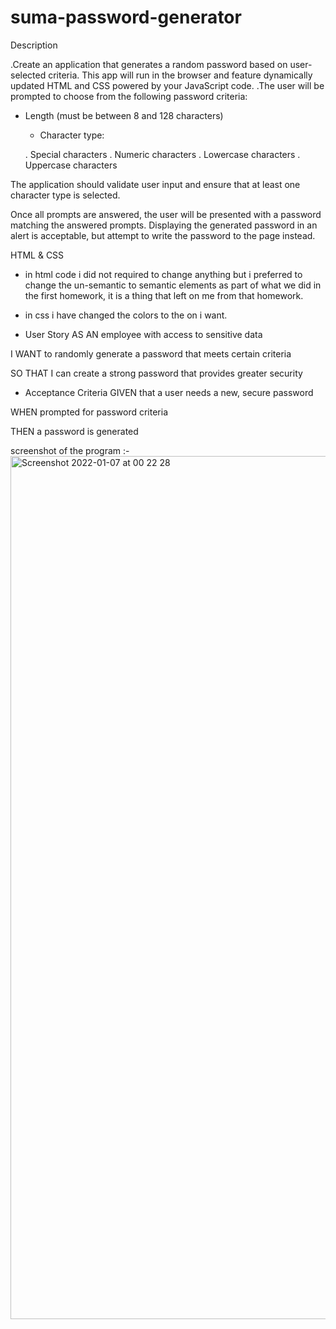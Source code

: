 # suma-password-generator
 Description  
 
 .Create an application that generates a random password based
  on user-selected criteria. This app will run in the browser 
  and feature dynamically updated HTML and CSS powered
   by your JavaScript code.
 .The user will be prompted to choose from 
 the following password criteria:

  - Length (must be between 8 and 128 characters)

    - Character type:

    . Special characters
    . Numeric characters
    . Lowercase characters
    . Uppercase characters

   The application should validate user input and ensure that
   at least one character type is selected.

   Once all prompts are answered, 
  the user will be presented with a password matching the answered 
  prompts. Displaying the generated password in an alert 
  is acceptable, but attempt to write the password to the page 
   instead.


  HTML & CSS

 - in html code i did not required to change anything 
  but i preferred to change the un-semantic to semantic elements
  as part of what we did in the first homework,
  it is a thing that left on me from that homework.

 - in css i have changed the colors to the on i want.


 - User Story
 AS AN employee with access to sensitive data

I WANT to randomly generate a password that meets certain criteria

SO THAT I can create a strong password that provides greater
security

- Acceptance Criteria
GIVEN that a user needs a new, secure password

WHEN prompted for password criteria

THEN a password is generated

screenshot of the program :-
<img width="1381" alt="Screenshot 2022-01-07 at 00 22 28" src="https://user-images.githubusercontent.com/92344120/148474245-18aad693-22a9-4616-8eb8-6f06c245c250.png">


 
